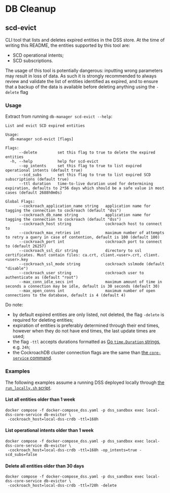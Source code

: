 # DB Cleanup

## scd-evict
CLI tool that lists and deletes expired entities in the DSS store.
At the time of writing this README, the entities supported by this tool are:
- SCD operational intents;
- SCD subscriptions.

The usage of this tool is potentially dangerous: inputting wrong parameters may result in loss of data.
As such it is strongly recommended to always review and validate the list of entities identified as expired, and to
ensure that a backup of the data is available before deleting anything using the `-delete` flag

### Usage
Extract from running `db-manager scd-evict --help`:
```
List and evict SCD expired entities

Usage:
  db-manager scd-evict [flags]

Flags:
      --delete         set this flag to true to delete the expired entities
  -h, --help           help for scd-evict
      --op_intents     set this flag to true to list expired operational intents (default true)
      --scd_subs       set this flag to true to list expired SCD subscriptions (default true)
      --ttl duration   time-to-live duration used for determining expiration, defaults to 2*56 days which should be a safe value in most cases (default 2688h0m0s)

Global Flags:
      --cockroach_application_name string   application name for tagging the connection to cockroach (default "dss")
      --cockroach_db_name string            application name for tagging the connection to cockroach (default "dss")
      --cockroach_host string               cockroach host to connect to
      --cockroach_max_retries int           maximum number of attempts to retry a query in case of contention, default is 100 (default 100)
      --cockroach_port int                  cockroach port to connect to (default 26257)
      --cockroach_ssl_dir string            directory to ssl certificates. Must contain files: ca.crt, client.<user>.crt, client.<user>.key
      --cockroach_ssl_mode string           cockroach sslmode (default "disable")
      --cockroach_user string               cockroach user to authenticate as (default "root")
      --max_conn_idle_secs int              maximum amount of time in seconds a connection may be idle, default is 30 seconds (default 30)
      --max_open_conns int                  maximum number of open connections to the database, default is 4 (default 4)

```

Do note:
- by default expired entities are only listed, not deleted, the flag `-delete` is required for deleting entities;
- expiration of entities is preferably determined through their end times, however when they do not have end times, the last update times are used;
- the flag `-ttl` accepts durations formatted as [Go `time.Duration` strings](https://pkg.go.dev/time#ParseDuration), e.g. `24h`;
- the CockroachDB cluster connection flags are the same than [the `core-service` command](../../core-service/README.md).

### Examples
The following examples assume a running DSS deployed locally through [the `run_locally.sh` script](../../../build/dev/standalone_instance.md).

#### List all entities older than 1 week
```shell
docker compose -f docker-compose_dss.yaml -p dss_sandbox exec local-dss-core-service db-evictor \
 -cockroach_host=local-dss-crdb -ttl=168h
```

#### List operational intents older than 1 week
```shell
docker compose -f docker-compose_dss.yaml -p dss_sandbox exec local-dss-core-service db-evictor \
 -cockroach_host=local-dss-crdb -ttl=168h -op_intents=true -scd_subs=false
```

#### Delete all entities older than 30 days
```shell
docker compose -f docker-compose_dss.yaml -p dss_sandbox exec local-dss-core-service db-evictor \
 -cockroach_host=local-dss-crdb -ttl=720h -delete
```
